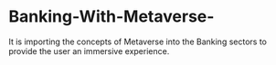 # Banking-With-Metaverse-
It is importing the concepts of Metaverse into the Banking sectors to provide the user an immersive experience. 
